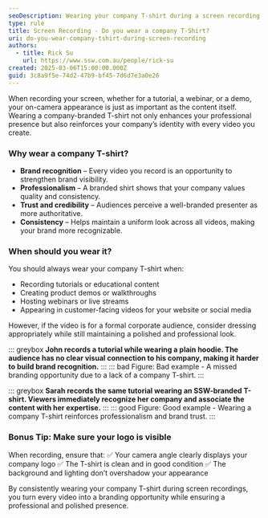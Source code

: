 ```yaml
---
seoDescription: Wearing your company T-shirt during a screen recording helps reinforce your brand identity and ensures a professional and consistent appearance.
type: rule
title: Screen Recording - Do you wear a company T-Shirt?
uri: do-you-wear-company-tshirt-during-screen-recording
authors:
  - title: Rick Su
    url: https://www.ssw.com.au/people/rick-su
created: 2025-03-06T15:00:00.000Z
guid: 3c8a9f5e-74d2-47b9-bf45-7d6d7e3a0e26
---
```


When recording your screen, whether for a tutorial, a webinar, or a demo, your on-camera appearance is just as important as the content itself. Wearing a company-branded T-shirt not only enhances your professional presence but also reinforces your company’s identity with every video you create.

<!--endintro-->

### Why wear a company T-shirt?

* **Brand recognition** – Every video you record is an opportunity to strengthen brand visibility.
* **Professionalism** – A branded shirt shows that your company values quality and consistency.
* **Trust and credibility** – Audiences perceive a well-branded presenter as more authoritative.
* **Consistency** – Helps maintain a uniform look across all videos, making your brand more recognizable.

### When should you wear it?

You should always wear your company T-shirt when:
* Recording tutorials or educational content
* Creating product demos or walkthroughs
* Hosting webinars or live streams
* Appearing in customer-facing videos for your website or social media

However, if the video is for a formal corporate audience, consider dressing appropriately while still maintaining a polished and professional look.

::: greybox
**John records a tutorial while wearing a plain hoodie. The audience has no clear visual connection to his company, making it harder to build brand recognition.**
:::
::: bad
Figure: Bad example - A missed branding opportunity due to a lack of a company T-shirt.
:::

::: greybox
**Sarah records the same tutorial wearing an SSW-branded T-shirt. Viewers immediately recognize her company and associate the content with her expertise.**
:::
::: good
Figure: Good example - Wearing a company T-shirt reinforces professionalism and brand trust.
:::

### Bonus Tip: Make sure your logo is visible

When recording, ensure that:
✅ Your camera angle clearly displays your company logo
✅ The T-shirt is clean and in good condition
✅ The background and lighting don’t overshadow your appearance

By consistently wearing your company T-shirt during screen recordings, you turn every video into a branding opportunity while ensuring a professional and polished presence.

